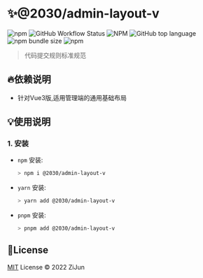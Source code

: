 # :sparkles:@2030/admin-layout-v

![npm](https://img.shields.io/npm/v/@2030/admin-layout-v)
![GitHub Workflow Status](https://img.shields.io/github/workflow/status/Jun2030/admin-layout-v/npm-publish-prod)
![NPM](https://img.shields.io/npm/l/@2030/admin-layout-v)
![GitHub top language](https://img.shields.io/github/languages/top/Jun2030/admin-layout-v)
![npm bundle size](https://img.shields.io/bundlephobia/min/@2030/admin-layout-v)
![npm](https://img.shields.io/npm/dt/@2030/admin-layout-v)

> 代码提交规则标准规范

## :fire:依赖说明

- 针对Vue3版,适用管理端的通用基础布局

## :bulb:使用说明

### 1. 安装
- `npm` 安装:
  ```bash
  > npm i @2030/admin-layout-v
  ```
- `yarn` 安装:
  ```bash
  > yarn add @2030/admin-layout-v
  ```
- `pnpm` 安装:
  ```bash
  > pnpm add @2030/admin-layout-v
  ```

## :key:License

[MIT](./LICENSE) License &copy; 2022 ZiJun
